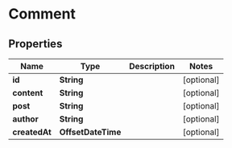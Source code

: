 

# Comment


## Properties

| Name | Type | Description | Notes |
|------------ | ------------- | ------------- | -------------|
|**id** | **String** |  |  [optional] |
|**content** | **String** |  |  [optional] |
|**post** | **String** |  |  [optional] |
|**author** | **String** |  |  [optional] |
|**createdAt** | **OffsetDateTime** |  |  [optional] |



